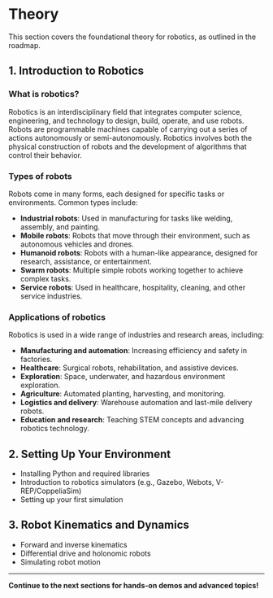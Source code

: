 # Theory

This section covers the foundational theory for robotics, as outlined in the roadmap.

## 1. Introduction to Robotics

### What is robotics?
Robotics is an interdisciplinary field that integrates computer science, engineering, and technology to design, build, operate, and use robots. Robots are programmable machines capable of carrying out a series of actions autonomously or semi-autonomously. Robotics involves both the physical construction of robots and the development of algorithms that control their behavior.

### Types of robots
Robots come in many forms, each designed for specific tasks or environments. Common types include:
- **Industrial robots**: Used in manufacturing for tasks like welding, assembly, and painting.
- **Mobile robots**: Robots that move through their environment, such as autonomous vehicles and drones.
- **Humanoid robots**: Robots with a human-like appearance, designed for research, assistance, or entertainment.
- **Swarm robots**: Multiple simple robots working together to achieve complex tasks.
- **Service robots**: Used in healthcare, hospitality, cleaning, and other service industries.

### Applications of robotics
Robotics is used in a wide range of industries and research areas, including:
- **Manufacturing and automation**: Increasing efficiency and safety in factories.
- **Healthcare**: Surgical robots, rehabilitation, and assistive devices.
- **Exploration**: Space, underwater, and hazardous environment exploration.
- **Agriculture**: Automated planting, harvesting, and monitoring.
- **Logistics and delivery**: Warehouse automation and last-mile delivery robots.
- **Education and research**: Teaching STEM concepts and advancing robotics technology.

## 2. Setting Up Your Environment
- Installing Python and required libraries
- Introduction to robotics simulators (e.g., Gazebo, Webots, V-REP/CoppeliaSim)
- Setting up your first simulation

## 3. Robot Kinematics and Dynamics
- Forward and inverse kinematics
- Differential drive and holonomic robots
- Simulating robot motion

---

**Continue to the next sections for hands-on demos and advanced topics!**
